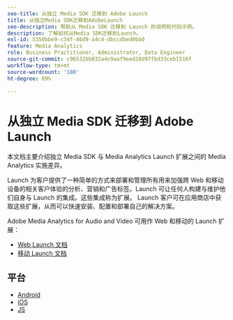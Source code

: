 ```yaml
---
seo-title: 从独立 Media SDK 迁移到 Adobe Launch
title: 从独立Media SDK迁移到AdobeLaunch
seo-description: 帮助从 Media SDK 迁移到 Launch 的说明和代码示例。
description: 了解如何从Media SDK迁移到Launch。
exl-id: 5350bbe9-c34f-46d9-a4c4-dbccdbed0bb0
feature: Media Analytics
role: Business Practitioner, Administrator, Data Engineer
source-git-commit: c96532bb032a4c9aaf9eed28d97fbd33ceb1516f
workflow-type: tm+mt
source-wordcount: '180'
ht-degree: 89%

---
```


# 从独立 Media SDK 迁移到 Adobe Launch

本文档主要介绍独立 Media SDK 与 Media Analytics Launch 扩展之间的 Media Analytics 实施差异。

Launch 为客户提供了一种简单的方式来部署和管理所有用来加强跨 Web 和移动设备的相关客户体验的分析、营销和广告标签。Launch 可让任何人构建与维护他们自身与 Launch 的集成。这些集成称为扩展。
Launch 客户可在应用商店中获取这些扩展，从而可以快速安装、配置和部署自己的解决方案。

Adobe Media Analytics for Audio and Video 可用作 Web 和移动的 Launch 扩展：

* [Web Launch 文档](https://experienceleague.adobe.com/docs/launch/using/extensions-ref/adobe-extension/media-analytics-extension/overview.html?lang=zh-Hans)
* [移动 Launch 文档](https://aep-sdks.gitbook.io/docs/using-mobile-extensions/adobe-media-analytics)

## 平台

* [Android](/help/sdk-implement/sdk-to-launch/sdk-to-launch-migration-platforms/sdk-to-launch-migration-android.md)
* [iOS](/help/sdk-implement/sdk-to-launch/sdk-to-launch-migration-platforms/sdk-to-launch-migration-ios.md)
* [JS](/help/sdk-implement/sdk-to-launch/sdk-to-launch-migration-platforms/sdk-to-launch-migration-js.md)
